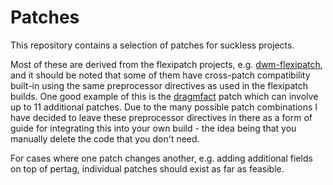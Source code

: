 # Patches
This repository contains a selection of patches for suckless projects.

Most of these are derived from the flexipatch projects, e.g. [dwm-flexipatch](https://github.com/bakkeby/dwm-flexipatch), and it should be noted that some of them have cross-patch compatibility built-in using the same preprocessor directives as used in the flexipatch builds.
One good example of this is the [dragmfact](https://github.com/bakkeby/patches/blob/master/dwm/dwm-dragmfact-6.2.diff) patch which can involve up to 11 additional patches. Due to the many possible patch combinations I have decided to leave these preprocessor directives in there as a form of guide for integrating this into your own build - the idea being that you manually delete the code that you don't need.

For cases where one patch changes another, e.g. adding additional fields on top of pertag, individual patches should exist as far as feasible.
